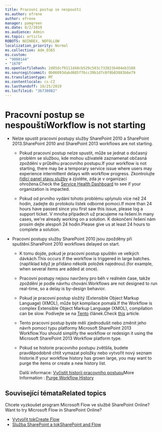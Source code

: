 ```yaml
---
title: Pracovní postup se nespouští
ms.author: efrene
author: efrene
manager: pamgreen
ms.date: 8/2/2019
ms.audience: Admin
ms.topic: article
ROBOTS: NOINDEX, NOFOLLOW
localization_priority: Normal
ms.collection: Adm_O365
ms.custom:
- "9000144"
- "1670"
ms.openlocfilehash: 2d85dcf9111d48cb529c583c733823b404eb3188
ms.sourcegitcommit: 0b06093dabd685f76cc39b1d7c0f8b03883b6e79
ms.translationtype: MT
ms.contentlocale: cs-CZ
ms.lasthandoff: 10/25/2019
ms.locfileid: "36738082"
---
```

# <a name="workflow-is-not-starting"></a><span data-ttu-id="e1874-102">Pracovní postup se nespouští</span><span class="sxs-lookup"><span data-stu-id="e1874-102">Workflow is not starting</span></span>

- <span data-ttu-id="e1874-103">Nelze spustit pracovní postupy služby SharePoint 2010 a SharePoint 2013.</span><span class="sxs-lookup"><span data-stu-id="e1874-103">SharePoint 2010 and SharePoint 2013 workflows are not starting.</span></span>

    - <span data-ttu-id="e1874-104">Pokud pracovní postup nelze spustit, může se jednat o dočasný problém se službou, kde mohou uživatelé zaznamenat občasná zpoždění v průběhu pracovního postupu.</span><span class="sxs-lookup"><span data-stu-id="e1874-104">If your workflow is not starting, there may be a temporary service issue where users may experience intermittent delays with workflow progress.</span></span> <span data-ttu-id="e1874-105">Zkontrolujte [řídicí panel stavu služby](https:/admin.microsoft.com/AdminPortal/Home#/servicehealth) a zjistěte, zda je v organizaci ohrožena.</span><span class="sxs-lookup"><span data-stu-id="e1874-105">Check the [Service Health Dashboard](https:/admin.microsoft.com/AdminPortal/Home#/servicehealth) to see if your organization is impacted.</span></span>

    - <span data-ttu-id="e1874-106">Pokud od prvního vydání tohoto problému uplynulo více než 24 hodin, zadejte do protokolu lístek odborné pomoci.</span><span class="sxs-lookup"><span data-stu-id="e1874-106">If more than 24 hours have passed since you first saw this issue, please log a support ticket.</span></span> <span data-ttu-id="e1874-107">V mnoha případech už pracujeme na řešení.</span><span class="sxs-lookup"><span data-stu-id="e1874-107">In many cases, we're already working on a solution.</span></span> <span data-ttu-id="e1874-108">K dokončení řešení nám prosím dejte alespoň 24 hodin.</span><span class="sxs-lookup"><span data-stu-id="e1874-108">Please give us at least 24 hours to complete a solution.</span></span>

- <span data-ttu-id="e1874-109">Pracovní postupy služby SharePoint 2010 jsou zpožděny při spuštění.</span><span class="sxs-lookup"><span data-stu-id="e1874-109">SharePoint 2010 workflows delayed on start.</span></span>

    - <span data-ttu-id="e1874-110">K tomu dojde, pokud je pracovní postup spuštěn ve velkých dávkách.</span><span class="sxs-lookup"><span data-stu-id="e1874-110">This occurs if the workflow is triggered in large batches.</span></span> <span data-ttu-id="e1874-111">(například když je přidáno několik položek najednou).</span><span class="sxs-lookup"><span data-stu-id="e1874-111">(for example, when several items are added at once).</span></span>

    - <span data-ttu-id="e1874-112">Pracovní postupy nejsou navrženy pro běh v reálném čase, takže zpoždění je podle návrhu chování.</span><span class="sxs-lookup"><span data-stu-id="e1874-112">Workflows are not designed to run real-time, so a delay is by-design behavior.</span></span>

   -  <span data-ttu-id="e1874-113">Pokud je pracovní postup složitý (Extensible Object Markup Language) (XMOL), může být kompilace pomalá.</span><span class="sxs-lookup"><span data-stu-id="e1874-113">If the Workflow is complex Extensible Object Markup Language (XMOL), compilation can be slow.</span></span> <span data-ttu-id="e1874-114">Podívejte se na [Tento](https://support.microsoft.com//kb/3043697) článek.</span><span class="sxs-lookup"><span data-stu-id="e1874-114">Check [this](https://support.microsoft.com//kb/3043697) article.</span></span>

    - <span data-ttu-id="e1874-115">Tento pracovní postup byste měli zjednodušit nebo změnit jeho návrh pomocí typu platformy Microsoft SharePoint 2013 Workflow.</span><span class="sxs-lookup"><span data-stu-id="e1874-115">You should simplify the workflow or redesign it using the Microsoft SharePoint 2013 Workflow platform type.</span></span>

    - <span data-ttu-id="e1874-116">Pokud se historie pracovního postupu zvětšila, budete pravděpodobně chtít vymazat položky nebo vytvořit nový seznam historie.</span><span class="sxs-lookup"><span data-stu-id="e1874-116">If your workflow history has grown large, you may want to purge the items or create a new history list.</span></span>

        <span data-ttu-id="e1874-117">Další informace: [Vyčistit historii pracovního postupu](https://blogs.technet.microsoft.com/marj/2015/08/07/sharepoint-2010-workflows-best-practice-purge-workflow-history-list-items/)</span><span class="sxs-lookup"><span data-stu-id="e1874-117">More Information : [Purge Workflow History](https://blogs.technet.microsoft.com/marj/2015/08/07/sharepoint-2010-workflows-best-practice-purge-workflow-history-list-items/)</span></span>


## <a name="related-topics"></a><span data-ttu-id="e1874-118">Související témata</span><span class="sxs-lookup"><span data-stu-id="e1874-118">Related topics</span></span>
<span data-ttu-id="e1874-119">Chcete vyzkoušet program Microsoft Flow ve službě SharePoint Online?</span><span class="sxs-lookup"><span data-stu-id="e1874-119">Want to try Microsoft Flow in SharePoint Online?</span></span>
- [<span data-ttu-id="e1874-120">Vytvořit tok</span><span class="sxs-lookup"><span data-stu-id="e1874-120">Create Flow</span></span>](https://support.office.com/article/Create-a-flow-for-a-list-or-library-in-SharePoint-Online-or-OneDrive-for-Business-a9c3e03b-0654-46af-a254-20252e580d01) 
- [<span data-ttu-id="e1874-121">Služba SharePoint a tok</span><span class="sxs-lookup"><span data-stu-id="e1874-121">SharePoint and Flow</span></span>](https://flow.microsoft.com/blog/sharepoint-and-flow/) 


